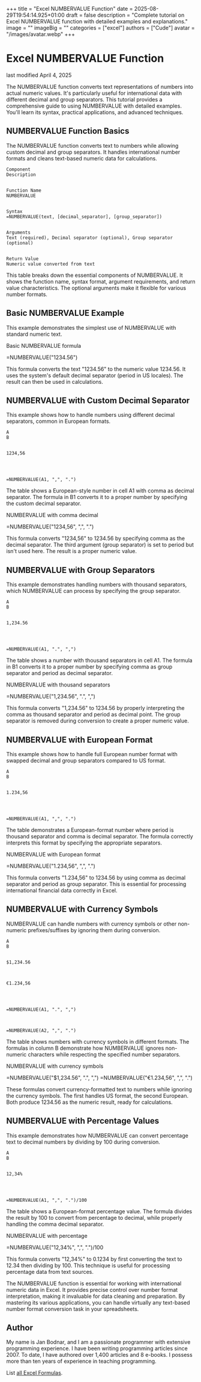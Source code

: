 +++
title = "Excel NUMBERVALUE Function"
date = 2025-08-29T19:54:14.925+01:00
draft = false
description = "Complete tutorial on Excel NUMBERVALUE function with detailed examples and explanations."
image = ""
imageBig = ""
categories = ["excel"]
authors = ["Cude"]
avatar = "/images/avatar.webp"
+++

# Excel NUMBERVALUE Function

last modified April 4, 2025

The NUMBERVALUE function converts text representations of numbers
into actual numeric values. It's particularly useful for international data
with different decimal and group separators. This tutorial provides a
comprehensive guide to using NUMBERVALUE with detailed examples.
You'll learn its syntax, practical applications, and advanced techniques.

## NUMBERVALUE Function Basics

The NUMBERVALUE function converts text to numbers while allowing
custom decimal and group separators. It handles international number formats
and cleans text-based numeric data for calculations.

  
    Component
    Description
  
  
    Function Name
    NUMBERVALUE
  
  
    Syntax
    =NUMBERVALUE(text, [decimal_separator], [group_separator])
  
  
    Arguments
    Text (required), Decimal separator (optional), Group separator (optional)
  
  
    Return Value
    Numeric value converted from text
  

This table breaks down the essential components of NUMBERVALUE.
It shows the function name, syntax format, argument requirements, and return
value characteristics. The optional arguments make it flexible for various
number formats.

## Basic NUMBERVALUE Example

This example demonstrates the simplest use of NUMBERVALUE with standard
numeric text.

Basic NUMBERVALUE formula
  

=NUMBERVALUE("1234.56")

This formula converts the text "1234.56" to the numeric value 1234.56. It uses
the system's default decimal separator (period in US locales). The result can
then be used in calculations.

## NUMBERVALUE with Custom Decimal Separator

This example shows how to handle numbers using different decimal separators,
common in European formats.

  
    A
    B
  
  
    1234,56
    
  
  
    
    =NUMBERVALUE(A1, ",", ".")
  

The table shows a European-style number in cell A1 with comma as decimal
separator. The formula in B1 converts it to a proper number by specifying the
custom decimal separator.

NUMBERVALUE with comma decimal
  

=NUMBERVALUE("1234,56", ",", ".")

This formula converts "1234,56" to 1234.56 by specifying comma as the decimal
separator. The third argument (group separator) is set to period but isn't used
here. The result is a proper numeric value.

## NUMBERVALUE with Group Separators

This example demonstrates handling numbers with thousand separators, which
NUMBERVALUE can process by specifying the group separator.

  
    A
    B
  
  
    1,234.56
    
  
  
    
    =NUMBERVALUE(A1, ".", ",")
  

The table shows a number with thousand separators in cell A1. The formula in B1
converts it to a proper number by specifying comma as group separator and
period as decimal separator.

NUMBERVALUE with thousand separators
  

=NUMBERVALUE("1,234.56", ".", ",")

This formula converts "1,234.56" to 1234.56 by properly interpreting the comma
as thousand separator and period as decimal point. The group separator is
removed during conversion to create a proper numeric value.

## NUMBERVALUE with European Format

This example shows how to handle full European number format with swapped
decimal and group separators compared to US format.

  
    A
    B
  
  
    1.234,56
    
  
  
    
    =NUMBERVALUE(A1, ",", ".")
  

The table demonstrates a European-format number where period is thousand
separator and comma is decimal separator. The formula correctly interprets
this format by specifying the appropriate separators.

NUMBERVALUE with European format
  

=NUMBERVALUE("1.234,56", ",", ".")

This formula converts "1.234,56" to 1234.56 by using comma as decimal separator
and period as group separator. This is essential for processing international
financial data correctly in Excel.

## NUMBERVALUE with Currency Symbols

NUMBERVALUE can handle numbers with currency symbols or other non-numeric
prefixes/suffixes by ignoring them during conversion.

  
    A
    B
  
  
    $1,234.56
    
  
  
    €1.234,56
    
  
  
    
    =NUMBERVALUE(A1, ".", ",")
  
  
    
    =NUMBERVALUE(A2, ",", ".")
  

The table shows numbers with currency symbols in different formats. The formulas
in column B demonstrate how NUMBERVALUE ignores non-numeric characters while
respecting the specified number separators.

NUMBERVALUE with currency symbols
  

=NUMBERVALUE("$1,234.56", ".", ",")
=NUMBERVALUE("€1.234,56", ",", ".")

These formulas convert currency-formatted text to numbers while ignoring the
currency symbols. The first handles US format, the second European. Both
produce 1234.56 as the numeric result, ready for calculations.

## NUMBERVALUE with Percentage Values

This example demonstrates how NUMBERVALUE can convert percentage text to
decimal numbers by dividing by 100 during conversion.

  
    A
    B
  
  
    12,34%
    
  
  
    
    =NUMBERVALUE(A1, ",", ".")/100
  

The table shows a European-format percentage value. The formula divides the
result by 100 to convert from percentage to decimal, while properly handling
the comma decimal separator.

NUMBERVALUE with percentage
  

=NUMBERVALUE("12,34%", ",", ".")/100

This formula converts "12,34%" to 0.1234 by first converting the text to
12.34 then dividing by 100. This technique is useful for processing percentage
data from text sources.

The NUMBERVALUE function is essential for working with
international numeric data in Excel. It provides precise control over number
format interpretation, making it invaluable for data cleaning and preparation.
By mastering its various applications, you can handle virtually any text-based
number format conversion task in your spreadsheets.

## Author

My name is Jan Bodnar, and I am a passionate programmer with extensive
programming experience. I have been writing programming articles since 2007.
To date, I have authored over 1,400 articles and 8 e-books. I possess more
than ten years of experience in teaching programming.

List [all Excel Formulas](/all/#excel).